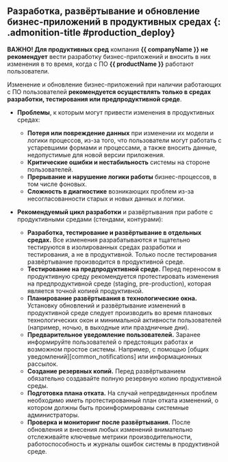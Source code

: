 <div class="admonition danger" markdown="block">

## Разработка, развёртывание и обновление бизнес-приложений в продуктивных средах {: .admonition-title #production_deploy}

**ВАЖНО! Для продуктивных сред** компания **{{ companyName }}** **не рекомендует** вести разработку бизнес-приложений и вносить в них изменения в то время, когда с ПО **{{ productName }}** работают пользователи.

Изменение и обновление бизнес-приложений при наличии работающих с ПО пользователей **рекомендуется осуществлять только в средах разработки, тестирования или предпродуктивной среде**.

- **Проблемы**, к которым могут привести изменения в продуктивных средах:
    - **Потеря или повреждение данных** при изменении их модели и логики процессов, из-за того, что пользователи могут работать с устаревшими формами и процессами, а также вносить данные, недопустимые для новой версии приложения.
    - **Критические ошибки и нестабильность** системы на стороне пользователей.
    - **Прерывание и нарушение логики работы** бизнес-процессов, в том числе фоновых.
    - **Сложность в диагностике** возникающих проблем из-за несогласованности старых и новых данных и логики.

- **Рекомендуемый цикл разработки** и развёртывания при работе с продуктивными средами (стендами, контурами):
    - **Разработка, тестирование и развёртывание в отдельных средах.** Все изменения разрабатываются и тщательно тестируются в изолированных средах разработки и тестирования, а не в продуктивной. Только после тестирования развёртывание производится в продуктивной среде.
    - **Тестирование на предпродуктивной среде.** Перед переносом в продуктивную среду рекомендуется протестировать изменения на предпродуктивной среде (staging, pre-production), которая является точной копией продуктивной.
    - **Планирование развёртывания в технологические окна.** Установку обновлений и развёртывание изменений в продуктивной среде следует производить во время плановых технологических окон и минимальной активности пользователей (например, ночью, в выходные или праздничные дни).
    - **Предварительное уведомление пользователей.** Заранее информируйте пользователей о предстоящих работах и возможном простое системы. Например, с помощью [общих уведомлений][common_notifications] или информационных рассылок.
    - **Создание резервных копий.** Перед развёртыванием обязательно создавайте полную резервную копию продуктивной среды.
    - **Подготовка плана отката.** На случай непредвиденных проблем необходимо иметь протестированный план отката изменений, о котором должны быть проинформированы системные администраторы.
    - **Проверка и мониторинг после развёртывания.** После обновления и внесения любых изменений внимательно отслеживайте ключевые метрики производительности, работоспособность и журналы ошибок системы в продуктивной среде.

</div>
